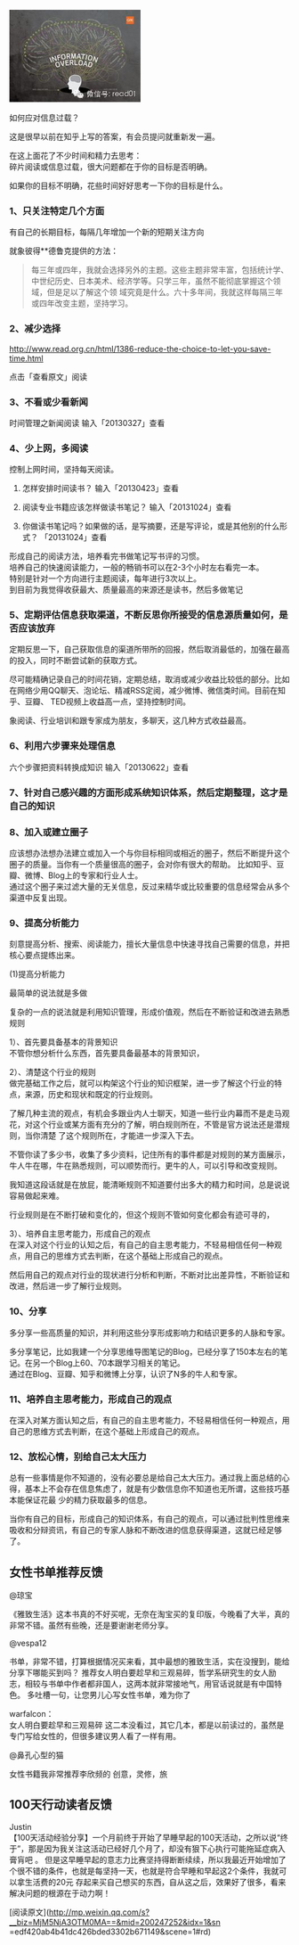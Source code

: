 ![](_resources/如何应对信息过载？image0.jpg)

如何应对信息过载？

这是很早以前在知乎上写的答案，有会员提问就重新发一遍。

在这上面花了不少时间和精力去思考：  
碎片阅读或信息过载，很大问题都在于你的目标是否明确。

如果你的目标不明确，花些时间好好思考一下你的目标是什么。

### 1、只关注特定几个方面

有自己的长期目标，每隔几年增加一个新的短期关注方向

就象彼得**德鲁克提供的方法：

> 每三年或四年，我就会选择另外的主题。这些主题非常丰富，包括统计学、中世纪历史、日本美术、经济学等。只学三年，虽然不能彻底掌握这个领域，但是足以了解这个领
域究竟是什么。六十多年间，我就这样每隔三年或四年改变主题，坚持学习。

### 2、减少选择

  

http://www.read.org.cn/html/1386-reduce-the-choice-to-let-you-save-time.html

点击「查看原文」阅读

### 3、不看或少看新闻

时间管理之新闻阅读 输入「20130327」查看

### 4、少上网，多阅读

控制上网时间，坚持每天阅读。

  1. 怎样安排时间读书？ 输入「20130423」查看

  2. 阅读专业书籍应该怎样做读书笔记？ 输入「20131024」查看

  3. 你做读书笔记吗？如果做的话，是写摘要，还是写评论，或是其他别的什么形式？ 「20131024」查看

形成自己的阅读方法，培养看完书做笔记写书评的习惯。  
培养自己的快速阅读能力，一般的畅销书可以在2-3个小时左右看完一本。  
特别是针对一个方向进行主题阅读，每年进行3次以上。  
到目前为我觉得收获最大、质量最高的来源还是读书，然后多做笔记

### 5、定期评估信息获取渠道，不断反思你所接受的信息源质量如何，是否应该放弃

定期反思一下，自己获取信息的渠道所带所的回报，然后取消最低的，加强在最高的投入，同时不断尝试新的获取方式。

尽可能精确记录自己的时间花销，定期总结，取消或减少收益比较低的部分。比如在网络少用QQ聊天、泡论坛、精减RSS定阅，减少微博、微信类时间。目前在知乎、豆瓣、
TED视频上收益高一点，坚持控制时间。

象阅读、行业培训和跟专家成为朋友，多聊天，这几种方式收益最高。

### 6、利用六步骤来处理信息

六个步骤把资料转换成知识 输入「20130622」查看

### 7、针对自己感兴趣的方面形成系统知识体系，然后定期整理，这才是自己的知识

### 8、加入或建立圈子

应该想办法想办法建立或加入一个与你目标相同或相近的圈子，然后不断提升这个圈子的质量。当你有一个质量很高的圈子，会对你有很大的帮助。
比如知乎、豆瓣、微博、Blog上的专家和行业人士。  
通过这个圈子来过滤大量的无关信息，反过来精华或比较重要的信息经常会从多个渠道中反复出现。

### 9、提高分析能力

刻意提高分析、搜索、阅读能力，擅长大量信息中快速寻找自己需要的信息，并把核心要点提练出来。

(1)提高分析能力

最简单的说法就是多做

复杂的一点的说法就是利用知识管理，形成价值观，然后在不断验证和改进去熟悉规则

1）、首先要具备基本的背景知识  
不管你想分析什么东西，首先要具备最基本的背景知识，

2）、清楚这个行业的规则  
做完基础工作之后，就可以构架这个行业的知识框架，进一步了解这个行业的特点，来源，历史和现状和既定的行业规则。

了解几种主流的观点，有机会多跟业内人士聊天，知道一些行业内幕而不是走马观花，对这个行业或某方面有充分的了解，明白规则所在，不管是官方说法还是潜规则，当你清楚
了这个规则所在，才能进一步深入下去。

不管你读了多少书，收集了多少资料，记住所有的事件都是对规则的某方面展示，牛人牛在哪，牛在熟悉规则，可以顺势而行。更牛的人，可以引导和改变规则。

我知道这段话就是在放屁，能清晰规则不知道要付出多大的精力和时间，总是说说容易做起来难。

行业规则是在不断打破和变化的，但这个规则不管如何变化都会有迹可寻的，

3）、培养自主思考能力，形成自己的观点  
在深入对这个行业的认知之后，有自己的自主思考能力，不轻易相信任何一种观点，用自己的思维方式去判断，在这个基础上形成自己的观点。

然后用自己的观点对行业的现状进行分析和判断，不断对比出差异性，不断验证和改进，然后进一步了解行业规则。

### 10、分享

多分享一些高质量的知识，并利用这些分享形成影响力和结识更多的人脉和专家。

多分享笔记，比如我建一个分享思维导图笔记的Blog，已经分享了150本左右的笔记。在另一个Blog上60、70本跟学习相关的笔记。  
通过在Blog、豆瓣、知乎和微博上分享，认识了N多的牛人和专家。

### 11、培养自主思考能力，形成自己的观点

在深入对某方面认知之后，有自己的自主思考能力，不轻易相信任何一种观点，用自己的思维方式去判断，在这个基础上形成自己的观点。

### 12、放松心情，别给自己太大压力

总有一些事情是你不知道的，没有必要总是给自己太大压力。通过我上面总结的心得，基本上不会存在信息焦虑了，就是有少数信息你不知道也无所谓，这些技巧基本能保证花最
少的精力获取最多的信息。

当你有自己的目标，形成自己的知识体系，有自己的观点，可以通过批判性思维来吸收和分辩资讯，有自己的专家人脉和不断改进的信息获得渠道，这就已经足够了。

## 女性书单推荐反馈

@琼宝

《雅致生活》这本书真的不好买呢，无奈在淘宝买的复印版，今晚看了大半，真的非常不错。虽然有些晚，还是要谢谢老师分享。

@vespa12

书单，非常不错，打算根据情况买来看，其中最想的雅致生活，实在没搜到，能给分享下哪能买到吗？
推荐女人明白要趁早和三观易碎，哲学系研究生的女人励志，相较与书单中作者都非国人，这两本就非常接地气，用官话说就是有中国特色。
多吐槽一句，让您男儿心写女性书单，难为你了

warfalcon：  
女人明白要趁早和三观易碎 这二本没看过，其它几本，都是以前读过的，虽然是专门写给女性的，但很多建议男人看了一样有用。

@鼻孔心型的猫

女性书籍我非常推荐李欣频的 创意，灵修，旅

  

## 100天行动读者反馈

Justin  
【100天活动经验分享】一个月前终于开始了早睡早起的100天活动，之所以说“终于”，那是因为我关注这活动已经好几个月了，却没有狠下心执行可能拖延症病入膏肓吧
。 但是这早睡早起的意志力比赛坚持得断断续续，所以我最近开始增加了个很不错的条件，也就是每坚持一天，也就是符合早睡和早起这2个条件，我就可以拿生活费的20元
存起来买自己想买的东西，自从这之后，效果好了很多，看来解决问题的根源在于动力啊！

  

[阅读原文](http://mp.weixin.qq.com/s?__biz=MjM5NjA3OTM0MA==&mid=200247252&idx=1&sn
=edf420ab4b41dc426bded3302b671149&scene=1#rd)

